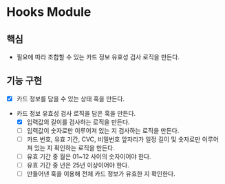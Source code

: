 # Hooks Module

## 핵심

- 필요에 따라 조합할 수 있는 카드 정보 유효성 검사 로직을 만든다.

## 기능 구현

- [x] 카드 정보를 담을 수 있는 상태 훅을 만든다.
- 카드 정보 유효성 검사 로직을 담은 훅을 만든다.
  - [x] 입력값의 길이를 검사하는 로직을 만든다.
  - [ ] 입력값이 숫자로만 이루어져 있는 지 검사하는 로직을 만든다.
  - [ ] 카드 번호, 유효 기간, CVC, 비밀번호 앞자리가 일정 길이 및 숫자로만 이루어져 있는 지 확인하는 로직을 만든다.
  - [ ] 유효 기간 중 월은 01~12 사이의 숫자이어야 한다.
  - [ ] 유효 기간 중 년은 25년 이상이어야 한다.
  - [ ] 만들어낸 훅을 이용해 전체 카드 정보가 유효한 지 확인한다.
